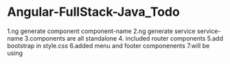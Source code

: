 # Angular-FullStack-Java_Todo


1.ng generate component component-name
2.ng generate service service-name
3.components are all standalone
4. included router components
5.add bootstrap in style.css 
6.added menu and footer componenents
7.will be using <router-outlet>
